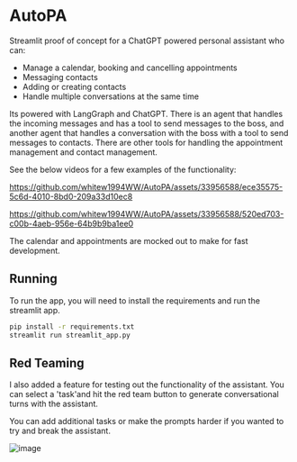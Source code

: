 # AutoPA

Streamlit proof of concept for a ChatGPT powered personal assistant who can:

- Manage a calendar, booking and cancelling appointments
- Messaging contacts
- Adding or creating contacts
- Handle multiple conversations at the same time

Its powered with LangGraph and ChatGPT. There is an agent that handles the incoming messages and has a tool to send messages to the boss, and another agent that handles a conversation with the boss with a tool to send messages to contacts. There are other tools for handling the appointment management and contact management.

See the below videos for a few examples of the functionality:

https://github.com/whitew1994WW/AutoPA/assets/33956588/ece35575-5c6d-4010-8bd0-209a33d10ec8

https://github.com/whitew1994WW/AutoPA/assets/33956588/520ed703-c00b-4aeb-956e-64b9b9ba1ee0

The calendar and appointments are mocked out to make for fast development.

## Running

To run the app, you will need to install the requirements and run the streamlit app.

```bash
pip install -r requirements.txt
streamlit run streamlit_app.py
```

## Red Teaming

I also added a feature for testing out the functionality of the assistant. You can select a 'task'and hit the red team button to generate conversational turns with the assistant.

You can add additional tasks or make the prompts harder if you wanted to try and break the assistant.

![image](https://github.com/whitew1994WW/AutoPA/assets/33956588/ecee9603-8e08-4f33-85aa-04837b00990b)




